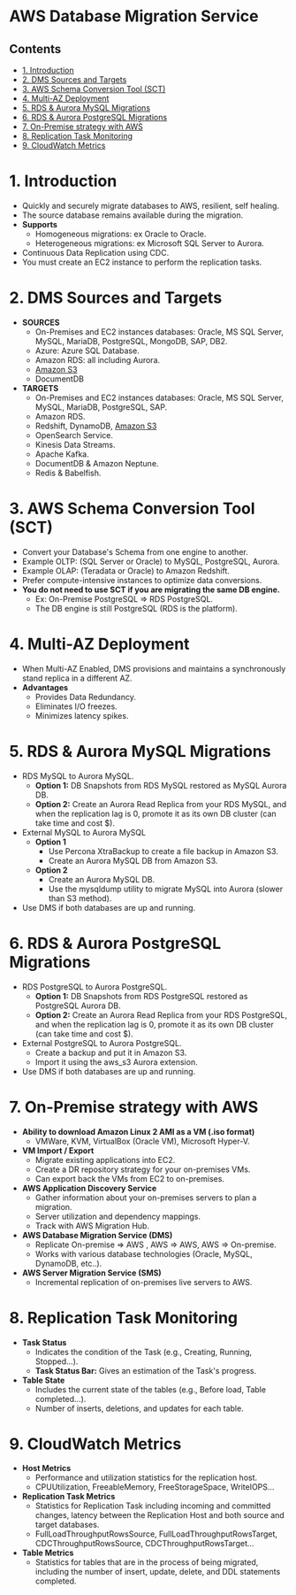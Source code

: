 # AWS Database Migration Service <!-- omit in toc -->

## Contents <!-- omit in toc -->

- [1. Introduction](#1-introduction)
- [2. DMS Sources and Targets](#2-dms-sources-and-targets)
- [3. AWS Schema Conversion Tool (SCT)](#3-aws-schema-conversion-tool-sct)
- [4. Multi-AZ Deployment](#4-multi-az-deployment)
- [5. RDS \& Aurora MySQL Migrations](#5-rds--aurora-mysql-migrations)
- [6. RDS \& Aurora PostgreSQL Migrations](#6-rds--aurora-postgresql-migrations)
- [7. On-Premise strategy with AWS](#7-on-premise-strategy-with-aws)
- [8. Replication Task Monitoring](#8-replication-task-monitoring)
- [9. CloudWatch Metrics](#9-cloudwatch-metrics)

# 1. Introduction

- Quickly and securely migrate databases to AWS, resilient, self healing.
- The source database remains available during the migration.
- **Supports**
  - Homogeneous migrations: ex Oracle to Oracle.
  - Heterogeneous migrations: ex Microsoft SQL Server to Aurora.
- Continuous Data Replication using CDC.
- You must create an EC2 instance to perform the replication tasks.

# 2. DMS Sources and Targets

- **SOURCES**
  - On-Premises and EC2 instances databases: Oracle, MS SQL Server, MySQL, MariaDB, PostgreSQL, MongoDB, SAP, DB2.
  - Azure: Azure SQL Database.
  - Amazon RDS: all including Aurora.
  - [Amazon S3](/Storage/Amazon%20S3.md)
  - DocumentDB
- **TARGETS**
  - On-Premises and EC2 instances databases: Oracle, MS SQL Server, MySQL, MariaDB, PostgreSQL, SAP.
  - Amazon RDS.
  - Redshift, DynamoDB, [Amazon S3](/Storage/Amazon%20S3.md)
  - OpenSearch Service.
  - Kinesis Data Streams.
  - Apache Kafka.
  - DocumentDB & Amazon Neptune.
  - Redis & Babelfish.

# 3. AWS Schema Conversion Tool (SCT)

- Convert your Database's Schema from one engine to another.
- Example OLTP: (SQL Server or Oracle) to MySQL, PostgreSQL, Aurora.
- Example OLAP: (Teradata or Oracle) to Amazon Redshift.
- Prefer compute-intensive instances to optimize data conversions.
- **You do not need to use SCT if you are migrating the same DB engine.**
  - Ex: On-Premise PostgreSQL => RDS PostgreSQL.
  - The DB engine is still PostgreSQL (RDS is the platform).

# 4. Multi-AZ Deployment

- When Multi-AZ Enabled, DMS provisions and maintains a synchronously stand replica in a different AZ.
- **Advantages**
  - Provides Data Redundancy.
  - Eliminates I/O freezes.
  - Minimizes latency spikes.

# 5. RDS & Aurora MySQL Migrations

- RDS MySQL to Aurora MySQL.
  - **Option 1:** DB Snapshots from RDS MySQL restored as MySQL Aurora DB.
  - **Option 2:** Create an Aurora Read Replica from your RDS MySQL, and when the replication lag is 0, promote it as its own DB cluster (can take time and cost $).
- External MySQL to Aurora MySQL
  - **Option 1**
    - Use Percona XtraBackup to create a file backup in Amazon S3.
    - Create an Aurora MySQL DB from Amazon S3.
  - **Option 2**
    - Create an Aurora MySQL DB.
    - Use the mysqldump utility to migrate MySQL into Aurora (slower than S3 method).
- Use DMS if both databases are up and running.

# 6. RDS & Aurora PostgreSQL Migrations

- RDS PostgreSQL to Aurora PostgreSQL.
  - **Option 1:** DB Snapshots from RDS PostgreSQL restored as PostgreSQL Aurora DB.
  - **Option 2:** Create an Aurora Read Replica from your RDS PostgreSQL, and when the replication lag is 0, promote it as its own DB cluster (can take time and cost $).
- External PostgreSQL to Aurora PostgreSQL.
  - Create a backup and put it in Amazon S3.
  - Import it using the aws_s3 Aurora extension.
- Use DMS if both databases are up and running.

# 7. On-Premise strategy with AWS

- **Ability to download Amazon Linux 2 AMI as a VM (.iso format)**
  - VMWare, KVM, VirtualBox (Oracle VM), Microsoft Hyper-V.
- **VM Import / Export**
  - Migrate existing applications into EC2.
  - Create a DR repository strategy for your on-premises VMs.
  - Can export back the VMs from EC2 to on-premises.
- **AWS Application Discovery Service**
  - Gather information about your on-premises servers to plan a migration.
  - Server utilization and dependency mappings.
  - Track with AWS Migration Hub.
- **AWS Database Migration Service (DMS)**
  - Replicate On-premise => AWS , AWS => AWS, AWS => On-premise.
  - Works with various database technologies (Oracle, MySQL, DynamoDB, etc..).
- **AWS Server Migration Service (SMS)**
  - Incremental replication of on-premises live servers to AWS.

# 8. Replication Task Monitoring

- **Task Status**
  - Indicates the condition of the Task (e.g., Creating, Running, Stopped...).
  - **Task Status Bar:** Gives an estimation of the Task's progress.
- **Table State**
  - Includes the current state of the tables (e.g., Before load, Table completed...).
  - Number of inserts, deletions, and updates for each table.

# 9. CloudWatch Metrics

- **Host Metrics**
  - Performance and utilization statistics for the replication host.
  - CPUUtilization, FreeableMemory, FreeStorageSpace, WriteIOPS...
- **Replication Task Metrics**
  - Statistics for Replication Task including incoming and committed changes, latency between the Replication Host and both source and target databases.
  - FullLoadThroughputRowsSource, FullLoadThroughputRowsTarget, CDCThroughputRowsSource, CDCThroughputRowsTarget...
- **Table Metrics**
  - Statistics for tables that are in the process of being migrated, including the number of insert, update, delete, and DDL statements completed.
